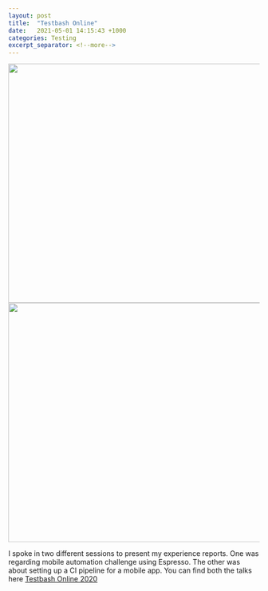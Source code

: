 ```yaml
---
layout: post
title:  "Testbash Online"
date:   2021-05-01 14:15:43 +1000
categories: Testing
excerpt_separator: <!--more-->
---
```


<img src="https://embed-ssl.wistia.com/deliveries/b0e3d79c2481239644c9b5586372f560.jpg?image_crop_resized=680x480" width="680" height="480">

<!--more-->

<img src="https://embed-ssl.wistia.com/deliveries/e9b65c25202dc645128d4ec0a29cd62e.jpg?image_crop_resized=680x480" width="680" height="480">


I spoke in two different sessions to present my experience reports. One was regarding mobile automation challenge using Espresso. The other was about setting up a CI pipeline for a mobile app. You can find both the talks here [Testbash Online 2020](https://www.ministryoftesting.com/dojo/series/test-bash-online-2020)
